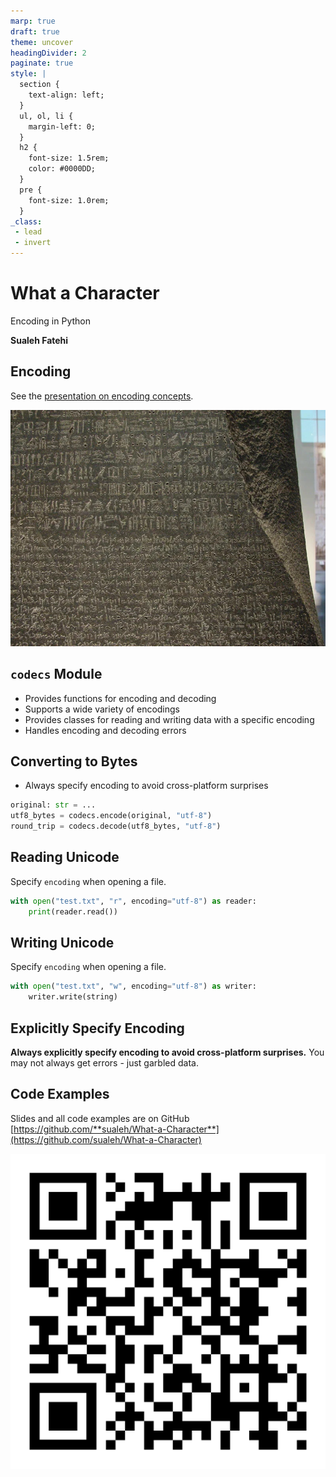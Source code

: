 ```yaml
---
marp: true
draft: true
theme: uncover
headingDivider: 2
paginate: true
style: |
  section {
    text-align: left;
  }
  ul, ol, li {
    margin-left: 0;
  }
  h2 {
    font-size: 1.5rem;
    color: #0000DD;
  }
  pre {
    font-size: 1.0rem;
  }
_class:
 - lead
 - invert
---
```


# What a Character

Encoding in Python

**Sualeh Fatehi**



## Encoding 

See the [presentation on encoding concepts](https://sualeh.github.io/What-a-Character/what-a-character-encoding.pdf).

![bg right opacity:.5](../common/rosetta-stone.jpg "Rosetta Stone")




## `codecs` Module

- Provides functions for encoding and decoding
- Supports a wide variety of encodings
- Provides classes for reading and writing data with a specific encoding
- Handles encoding and decoding errors


## Converting to Bytes

- Always specify encoding to avoid cross-platform surprises

```python
original: str = ...
utf8_bytes = codecs.encode(original, "utf-8")
round_trip = codecs.decode(utf8_bytes, "utf-8")
```


## Reading Unicode

Specify `encoding` when opening a file.

```python
with open("test.txt", "r", encoding="utf-8") as reader:
    print(reader.read())
```


## Writing Unicode

Specify `encoding` when opening a file.

```python
with open("test.txt", "w", encoding="utf-8") as writer:
    writer.write(string)
```


## Explicitly Specify Encoding 

**Always explicitly specify encoding to avoid cross-platform surprises.**
You may not always get errors - just garbled data.


## Code Examples

Slides and all code examples are on GitHub
[https://github.com/**sualeh/What-a-Character**](https://github.com/sualeh/What-a-Character)

![width:300](../common/qr-code.png "QR Code")

